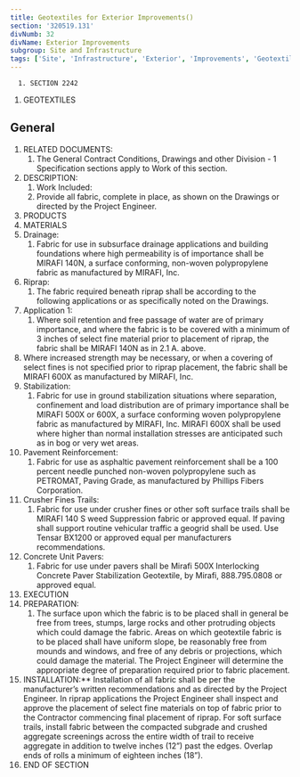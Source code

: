 ```yaml
---
title: Geotextiles for Exterior Improvements()
section: '320519.131'
divNumb: 32
divName: Exterior Improvements
subgroup: Site and Infrastructure
tags: ['Site', 'Infrastructure', 'Exterior', 'Improvements', 'Geotextiles', 'for', 'Improvements()']
---
```


      1. SECTION 2242
1. GEOTEXTILES

## General

   1. RELATED DOCUMENTS:
      1. The General Contract Conditions, Drawings and other Division - 1 Specification sections apply to Work of this section.
   1. DESCRIPTION:
      1. Work Included:
      1. Provide all fabric, complete in place, as shown on the Drawings or directed by the Project Engineer.
   1. PRODUCTS
   1. MATERIALS
   1. Drainage:
      1. Fabric for use in subsurface drainage applications and building foundations where high permeability is of importance shall be MIRAFI 140N, a surface conforming, non-woven polypropylene fabric as manufactured by MIRAFI, Inc.
   1. Riprap:
      1. The fabric required beneath riprap shall be according to the following applications or as specifically noted on the Drawings.
   1. Application 1:
      1. Where soil retention and free passage of water are of primary importance, and where the fabric is to be covered with a minimum of 3 inches of select fine material prior to placement of riprap, the fabric shall be MIRAFI 140N as in 2.1 A. above.
   1. Where increased strength may be necessary, or when a covering of select fines is not specified prior to riprap placement, the fabric shall be MIRAFI 600X as manufactured by MIRAFI, Inc.
   1. Stabilization:
      1. Fabric for use in ground stabilization situations where separation, confinement and load distribution are of primary importance shall be MIRAFI 500X or 600X, a surface conforming woven polypropylene fabric as manufactured by MIRAFI, Inc. MIRAFI 600X shall be used where higher than normal installation stresses are anticipated such as in bog or very wet areas.
   1. Pavement Reinforcement:
      1. Fabric for use as asphaltic pavement reinforcement shall be a 100 percent needle punched non-woven polypropylene such as PETROMAT, Paving Grade, as manufactured by Phillips Fibers Corporation.
   1. Crusher Fines Trails:
      1. Fabric for use under crusher fines or other soft surface trails shall be MIRAFI 140 S weed Suppression fabric or approved equal. If paving shall support routine vehicular traffic a geogrid shall be used. Use Tensar BX1200 or approved equal per manufacturers recommendations.
   1. Concrete Unit Pavers:
      1. Fabric for use under pavers shall be Mirafi 500X Interlocking Concrete Paver Stabilization Geotextile, by Mirafi, 888.795.0808 or approved equal.
   1. EXECUTION
   1. PREPARATION:
      1. The surface upon which the fabric is to be placed shall in general be free from trees, stumps, large rocks and other protruding objects which could damage the fabric. Areas on which geotextile fabric is to be placed shall have uniform slope, be reasonably free from mounds and windows, and free of any debris or projections, which could damage the material. The Project Engineer will determine the appropriate degree of preparation required prior to fabric placement.
1. INSTALLATION:** Installation of all fabric shall be per the manufacturer’s written recommendations and as directed by the Project Engineer. In riprap applications the Project Engineer shall inspect and approve the placement of select fine materials on top of fabric prior to the Contractor commencing final placement of riprap. For soft surface trails, install fabric between the compacted subgrade and crushed aggregate screenings across the entire width of trail to receive aggregate in addition to twelve inches (12”) past the edges. Overlap ends of rolls a minimum of eighteen inches (18”).
1. END OF SECTION

